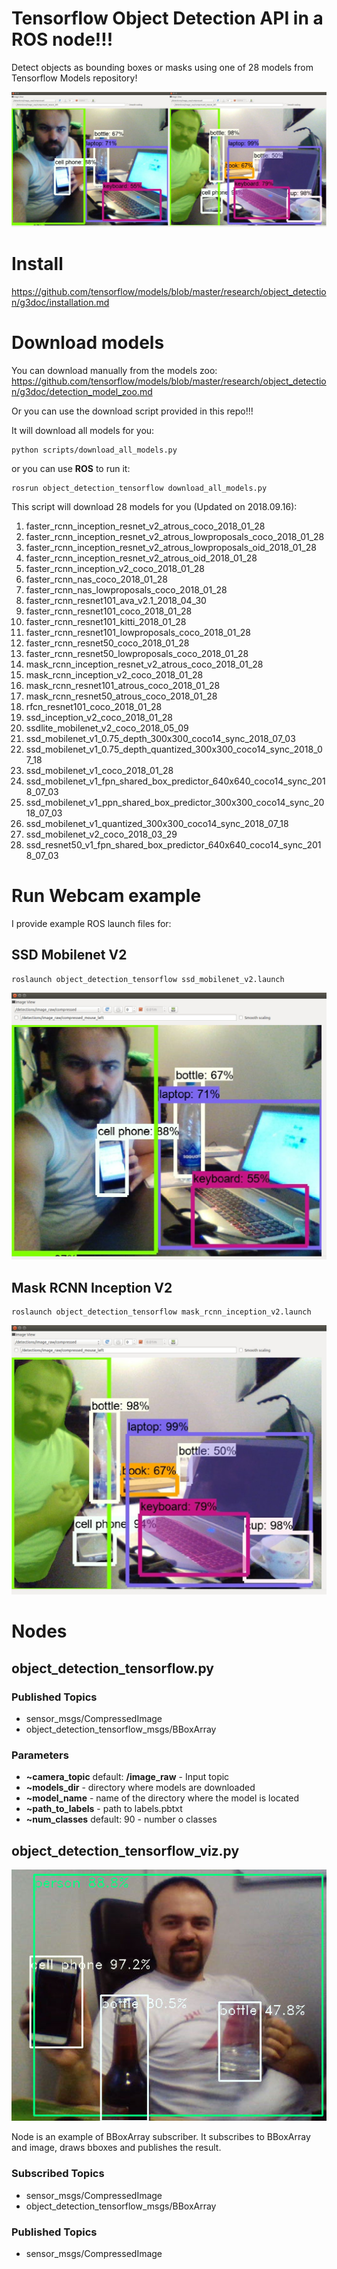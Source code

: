 # Tensorflow Object Detection API in a ROS node!!!

Detect objects as bounding boxes or masks using one of 28 models from Tensorflow Models repository!

![Examples](example_images/example.jpg)


# Install
https://github.com/tensorflow/models/blob/master/research/object_detection/g3doc/installation.md


# Download models
You can download manually from the models zoo: https://github.com/tensorflow/models/blob/master/research/object_detection/g3doc/detection_model_zoo.md

Or you can use the download script provided in this repo!!!

It will download all models for you:

```
python scripts/download_all_models.py
```

or you can use **ROS** to run it:

```
rosrun object_detection_tensorflow download_all_models.py
```

This script will download 28 models for you (Updated on 2018.09.16):
1. faster_rcnn_inception_resnet_v2_atrous_coco_2018_01_28
2. faster_rcnn_inception_resnet_v2_atrous_lowproposals_coco_2018_01_28
3. faster_rcnn_inception_resnet_v2_atrous_lowproposals_oid_2018_01_28
4. faster_rcnn_inception_resnet_v2_atrous_oid_2018_01_28
5. faster_rcnn_inception_v2_coco_2018_01_28
6. faster_rcnn_nas_coco_2018_01_28
7. faster_rcnn_nas_lowproposals_coco_2018_01_28
8. faster_rcnn_resnet101_ava_v2.1_2018_04_30
9. faster_rcnn_resnet101_coco_2018_01_28
10. faster_rcnn_resnet101_kitti_2018_01_28
11. faster_rcnn_resnet101_lowproposals_coco_2018_01_28
12. faster_rcnn_resnet50_coco_2018_01_28
13. faster_rcnn_resnet50_lowproposals_coco_2018_01_28
14. mask_rcnn_inception_resnet_v2_atrous_coco_2018_01_28
15. mask_rcnn_inception_v2_coco_2018_01_28
16. mask_rcnn_resnet101_atrous_coco_2018_01_28
17. mask_rcnn_resnet50_atrous_coco_2018_01_28
18. rfcn_resnet101_coco_2018_01_28
19. ssd_inception_v2_coco_2018_01_28
20. ssdlite_mobilenet_v2_coco_2018_05_09
21. ssd_mobilenet_v1_0.75_depth_300x300_coco14_sync_2018_07_03
22. ssd_mobilenet_v1_0.75_depth_quantized_300x300_coco14_sync_2018_07_18
23. ssd_mobilenet_v1_coco_2018_01_28
24. ssd_mobilenet_v1_fpn_shared_box_predictor_640x640_coco14_sync_2018_07_03
25. ssd_mobilenet_v1_ppn_shared_box_predictor_300x300_coco14_sync_2018_07_03
26. ssd_mobilenet_v1_quantized_300x300_coco14_sync_2018_07_18
27. ssd_mobilenet_v2_coco_2018_03_29
28. ssd_resnet50_v1_fpn_shared_box_predictor_640x640_coco14_sync_2018_07_03

# Run Webcam example

I provide example ROS launch files for:

## SSD Mobilenet V2

```
roslaunch object_detection_tensorflow ssd_mobilenet_v2.launch
```

![SSD_Mobilenet_V2](example_images/SSD_Mobilenet_V2.jpg)

## Mask RCNN Inception V2

```
roslaunch object_detection_tensorflow mask_rcnn_inception_v2.launch
```

![Mask RCNN Inception V2](example_images/Mask_RCNN_Inception_V2.jpg)

# Nodes

## object_detection_tensorflow.py

### Published Topics

- sensor_msgs/CompressedImage
- object_detection_tensorflow_msgs/BBoxArray

### Parameters

- **~camera_topic** default: **/image_raw** - Input topic
- **~models_dir** - directory where models are downloaded
- **~model_name** - name of the directory where the model is located
- **~path_to_labels** - path to labels.pbtxt
- **~num_classes** default: 90 - number o classes

## object_detection_tensorflow_viz.py

![Viz](example_images/viz.jpg)

Node is an example of BBoxArray subscriber. It subscribes to BBoxArray and image, draws bboxes and publishes the result.

### Subscribed Topics

- sensor_msgs/CompressedImage
- object_detection_tensorflow_msgs/BBoxArray

### Published Topics

- sensor_msgs/CompressedImage
